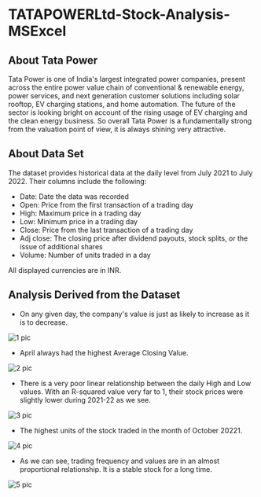 # TATAPOWERLtd-Stock-Analysis-MSExcel

## About Tata Power

Tata Power is one of India's largest integrated power companies, present across the entire power value chain of conventional & renewable energy, power services, and next generation customer solutions including solar rooftop, EV charging stations, and home automation. The future of the sector is looking bright on account of the rising usage of EV charging and the clean energy business. So overall Tata Power is a fundamentally strong from the valuation point of view, it is always shining very attractive.

## About Data Set

The dataset provides historical data at the daily level from July 2021 to July 2022. Their columns include the following:

 - Date: Date the data was recorded
 - Open: Price from the first transaction of a trading day
 - High: Maximum price in a trading day
 - Low: Minimum price in a trading day
 - Close: Price from the last transaction of a trading day
 - Adj close: The closing price after dividend payouts, stock splits, or the issue of additional shares
 - Volume: Number of units traded in a day

All displayed currencies are in INR.

## Analysis Derived from the Dataset

 - On any given day, the company's value is just as likely to increase as it is to decrease.
 
![1 pic](https://github.com/chirantan-sym/International-Debt-Statistics-Analysis-SQL/assets/76128564/f30c3250-034a-4d8c-a153-122fef3e6286)

 - April always had the highest Average Closing Value.
 
 ![2 pic](https://github.com/chirantan-sym/International-Debt-Statistics-Analysis-SQL/assets/76128564/01dac403-0885-479d-969b-a500051a50ff)
 
  - There is a very poor linear relationship between the daily High and Low values. With an R-squared value very far to 1, their stock prices were slightly lower during 2021-22 as we see.

![3 pic](https://github.com/chirantan-sym/International-Debt-Statistics-Analysis-SQL/assets/76128564/4166f646-ad2e-45f1-ba69-dd980b263919)

 - The highest units of the stock traded in the month of October 20221.

![4 pic](https://github.com/chirantan-sym/International-Debt-Statistics-Analysis-SQL/assets/76128564/139cd1ff-c1d4-499b-985b-ed5fcc07ec24)

 - As we can see, trading frequency and values are in an almost proportional relationship. It is a stable stock for a long time.

![5 pic](https://github.com/chirantan-sym/International-Debt-Statistics-Analysis-SQL/assets/76128564/e251a882-02d0-4c74-9df1-2e22dbb58324)
